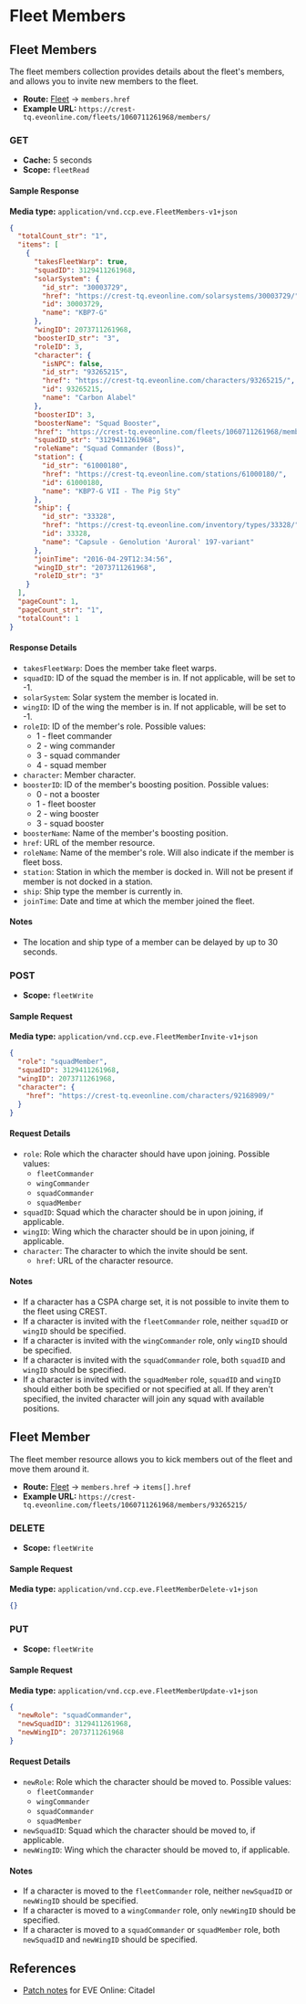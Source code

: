 # Fleet Members

## Fleet Members

The fleet members collection provides details about the fleet's members, and allows you to invite new members to the fleet.

- **Route:** [Fleet](fleet_fleet.md) → `members.href`
- **Example URL:** `https://crest-tq.eveonline.com/fleets/1060711261968/members/`

### GET

- **Cache:** 5 seconds
- **Scope:** `fleetRead`

#### Sample Response

**Media type:** `application/vnd.ccp.eve.FleetMembers-v1+json`

```json
{
  "totalCount_str": "1",
  "items": [
    {
      "takesFleetWarp": true,
      "squadID": 3129411261968,
      "solarSystem": {
        "id_str": "30003729",
        "href": "https://crest-tq.eveonline.com/solarsystems/30003729/",
        "id": 30003729,
        "name": "KBP7-G"
      },
      "wingID": 2073711261968,
      "boosterID_str": "3",
      "roleID": 3,
      "character": {
        "isNPC": false,
        "id_str": "93265215",
        "href": "https://crest-tq.eveonline.com/characters/93265215/",
        "id": 93265215,
        "name": "Carbon Alabel"
      },
      "boosterID": 3,
      "boosterName": "Squad Booster",
      "href": "https://crest-tq.eveonline.com/fleets/1060711261968/members/93265215/",
      "squadID_str": "3129411261968",
      "roleName": "Squad Commander (Boss)",
      "station": {
        "id_str": "61000180",
        "href": "https://crest-tq.eveonline.com/stations/61000180/",
        "id": 61000180,
        "name": "KBP7-G VII - The Pig Sty"
      },
      "ship": {
        "id_str": "33328",
        "href": "https://crest-tq.eveonline.com/inventory/types/33328/",
        "id": 33328,
        "name": "Capsule - Genolution 'Auroral' 197-variant"
      },
      "joinTime": "2016-04-29T12:34:56",
      "wingID_str": "2073711261968",
      "roleID_str": "3"
    }
  ],
  "pageCount": 1,
  "pageCount_str": "1",
  "totalCount": 1
}
```

#### Response Details

- `takesFleetWarp`: Does the member take fleet warps.
- `squadID`: ID of the squad the member is in. If not applicable, will be set to -1.
- `solarSystem`: Solar system the member is located in.
- `wingID`: ID of the wing the member is in. If not applicable, will be set to -1.
- `roleID`: ID of the member's role. Possible values:
  - 1 - fleet commander
  - 2 - wing commander
  - 3 - squad commander
  - 4 - squad member
- `character`: Member character.
- `boosterID`: ID of the member's boosting position. Possible values:
  - 0 - not a booster
  - 1 - fleet booster
  - 2 - wing booster
  - 3 - squad booster
- `boosterName`: Name of the member's boosting position.
- `href`: URL of the member resource.
- `roleName`: Name of the member's role. Will also indicate if the member is fleet boss.
- `station`: Station in which the member is docked in. Will not be present if member is not docked in a station.
- `ship`: Ship type the member is currently in.
- `joinTime`: Date and time at which the member joined the fleet.

#### Notes

- The location and ship type of a member can be delayed by up to 30 seconds.

### POST

- **Scope:** `fleetWrite`

#### Sample Request

**Media type:** `application/vnd.ccp.eve.FleetMemberInvite-v1+json`

```json
{
  "role": "squadMember",
  "squadID": 3129411261968,
  "wingID": 2073711261968,
  "character": {
    "href": "https://crest-tq.eveonline.com/characters/92168909/"
  }
}
```

#### Request Details

- `role`: Role which the character should have upon joining. Possible values:
  - `fleetCommander`
  - `wingCommander`
  - `squadCommander`
  - `squadMember`
- `squadID`: Squad which the character should be in upon joining, if applicable.
- `wingID`: Wing which the character should be in upon joining, if applicable.
- `character`: The character to which the invite should be sent.
  - `href`: URL of the character resource.

#### Notes

- If a character has a CSPA charge set, it is not possible to invite them to the fleet using CREST.
- If a character is invited with the `fleetCommander` role, neither `squadID` or `wingID` should be specified.
- If a character is invited with the `wingCommander` role, only `wingID` should be specified.
- If a character is invited with the `squadCommander` role, both `squadID` and `wingID` should be specified.
- If a character is invited with the `squadMember` role, `squadID` and `wingID` should either both be specified or not specified at all. If they aren't specified, the invited character will join any squad with available positions.


## Fleet Member

The fleet member resource allows you to kick members out of the fleet and move them around it.

- **Route:** [Fleet](fleet_fleet.md) → `members.href` → `items[].href`
- **Example URL:** `https://crest-tq.eveonline.com/fleets/1060711261968/members/93265215/`

### DELETE

- **Scope:** `fleetWrite`

#### Sample Request

**Media type:** `application/vnd.ccp.eve.FleetMemberDelete-v1+json`

```json
{}
```

### PUT

- **Scope:** `fleetWrite`

#### Sample Request

**Media type:** `application/vnd.ccp.eve.FleetMemberUpdate-v1+json`

```json
{
  "newRole": "squadCommander",
  "newSquadID": 3129411261968,
  "newWingID": 2073711261968
}
```

#### Request Details

- `newRole`: Role which the character should be moved to. Possible values:
  - `fleetCommander`
  - `wingCommander`
  - `squadCommander`
  - `squadMember`
- `newSquadID`: Squad which the character should be moved to, if applicable.
- `newWingID`: Wing which the character should be moved to, if applicable.

#### Notes

- If a character is moved to the `fleetCommander` role, neither `newSquadID` or `newWingID` should be specified.
- If a character is moved to a `wingCommander` role, only `newWingID` should be specified.
- If a character is moved to a `squadCommander` or `squadMember` role, both `newSquadID` and `newWingID` should be specified.

## References

- [Patch notes](https://community.eveonline.com/news/patch-notes/patch-notes-for-eve-online-citadel) for EVE Online: Citadel
